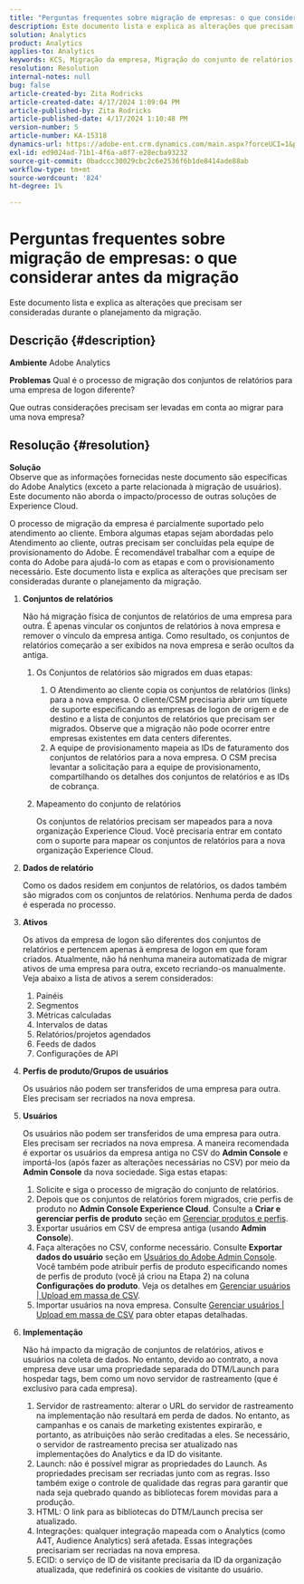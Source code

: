 ```yaml
---
title: "Perguntas frequentes sobre migração de empresas: o que considerar antes da migração"
description: Este documento lista e explica as alterações que precisam ser consideradas durante o planejamento da migração.
solution: Analytics
product: Analytics
applies-to: Analytics
keywords: KCS, Migração da empresa, Migração do conjunto de relatórios, Adobe Analytics, Admin Console, Perguntas frequentes, nova empresa, provisionamento, CSM, Equipe de conta do Adobe, Perguntas frequentes
resolution: Resolution
internal-notes: null
bug: false
article-created-by: Zita Rodricks
article-created-date: 4/17/2024 1:09:04 PM
article-published-by: Zita Rodricks
article-published-date: 4/17/2024 1:10:48 PM
version-number: 5
article-number: KA-15318
dynamics-url: https://adobe-ent.crm.dynamics.com/main.aspx?forceUCI=1&pagetype=entityrecord&etn=knowledgearticle&id=22a7afa9-bbfc-ee11-a1ff-6045bd0065b6
exl-id: ed9024ad-71b1-4f6a-a8f7-e28ecba93232
source-git-commit: 0badccc30029cbc2c6e2536f6b1de8414ade88ab
workflow-type: tm+mt
source-wordcount: '824'
ht-degree: 1%

---
```


# Perguntas frequentes sobre migração de empresas: o que considerar antes da migração


Este documento lista e explica as alterações que precisam ser consideradas durante o planejamento da migração.



## Descrição {#description}


<b>Ambiente</b>
Adobe Analytics

<b>Problemas</b>
Qual é o processo de migração dos conjuntos de relatórios para uma empresa de logon diferente?

Que outras considerações precisam ser levadas em conta ao migrar para uma nova empresa?


## Resolução {#resolution}


<b>Solução</b>
<br>Observe que as informações fornecidas neste documento são específicas do Adobe Analytics (exceto a parte relacionada à migração de usuários). Este documento não aborda o impacto/processo de outras soluções de Experience Cloud.<br>




O processo de migração da empresa é parcialmente suportado pelo atendimento ao cliente. Embora algumas etapas sejam abordadas pelo Atendimento ao cliente, outras precisam ser concluídas pela equipe de provisionamento do Adobe. É recomendável trabalhar com a equipe de conta do Adobe para ajudá-lo com as etapas e com o provisionamento necessário. Este documento lista e explica as alterações que precisam ser consideradas durante o planejamento da migração.

1. <b>Conjuntos de relatórios</b>

   Não há migração física de conjuntos de relatórios de uma empresa para outra. É apenas vincular os conjuntos de relatórios à nova empresa e remover o vínculo da empresa antiga. Como resultado, os conjuntos de relatórios começarão a ser exibidos na nova empresa e serão ocultos da antiga.

   1. Os Conjuntos de relatórios são migrados em duas etapas:
      1. O Atendimento ao cliente copia os conjuntos de relatórios (links) para a nova empresa. O cliente/CSM precisaria abrir um tíquete de suporte especificando as empresas de logon de origem e de destino e a lista de conjuntos de relatórios que precisam ser migrados. Observe que a migração não pode ocorrer entre empresas existentes em data centers diferentes.
      2. A equipe de provisionamento mapeia as IDs de faturamento dos conjuntos de relatórios para a nova empresa. O CSM precisa levantar a solicitação para a equipe de provisionamento, compartilhando os detalhes dos conjuntos de relatórios e as IDs de cobrança.
   2. Mapeamento do conjunto de relatórios

      Os conjuntos de relatórios precisam ser mapeados para a nova organização Experience Cloud. Você precisaria entrar em contato com o suporte para mapear os conjuntos de relatórios para a nova organização Experience Cloud.
2. <b>Dados de relatório</b>

   Como os dados residem em conjuntos de relatórios, os dados também são migrados com os conjuntos de relatórios. Nenhuma perda de dados é esperada no processo.
3. <b>Ativos</b>

   Os ativos da empresa de logon são diferentes dos conjuntos de relatórios e pertencem apenas à empresa de logon em que foram criados. Atualmente, não há nenhuma maneira automatizada de migrar ativos de uma empresa para outra, exceto recriando-os manualmente. Veja abaixo a lista de ativos a serem considerados:

   1. Painéis
   2. Segmentos
   3. Métricas calculadas
   4. Intervalos de datas
   5. Relatórios/projetos agendados
   6. Feeds de dados
   7. Configurações de API
4. <b>Perfis de produto/Grupos de usuários</b>

   Os usuários não podem ser transferidos de uma empresa para outra. Eles precisam ser recriados na nova empresa.
5. <b>Usuários</b>

   Os usuários não podem ser transferidos de uma empresa para outra. Eles precisam ser recriados na nova empresa. A maneira recomendada é exportar os usuários da empresa antiga no CSV do <b>Admin Console</b> e importá-los (após fazer as alterações necessárias no CSV) por meio da <b>Admin Console</b> da nova sociedade. Siga estas etapas:

   1. Solicite e siga o processo de migração do conjunto de relatórios.
   2. Depois que os conjuntos de relatórios forem migrados, crie perfis de produto no <b>Admin Console Experience Cloud</b>. Consulte a <b>Criar e gerenciar perfis de produto</b> seção em [Gerenciar produtos e perfis](https://helpx.adobe.com/in/enterprise/using/manage-products-and-profiles.html).
   3. Exportar usuários em CSV de empresa antiga (usando <b>Admin Console</b>).
   4. Faça alterações no CSV, conforme necessário. Consulte <b>Exportar dados do usuário</b> seção em [Usuários do Adobe Admin Console](https://helpx.adobe.com/in/enterprise/using/users.html). Você também pode atribuir perfis de produto especificando nomes de perfis de produto (você já criou na Etapa 2) na coluna <b>Configurações do produto</b>. Veja os detalhes em [Gerenciar usuários | Upload em massa de CSV](https://helpx.adobe.com/in/enterprise/using/bulk-upload-users.html).
   5. Importar usuários na nova empresa. Consulte [Gerenciar usuários | Upload em massa de CSV](https://helpx.adobe.com/in/enterprise/using/bulk-upload-users.html) para obter etapas detalhadas.
6. <b>Implementação</b>

   Não há impacto da migração de conjuntos de relatórios, ativos e usuários na coleta de dados. No entanto, devido ao contrato, a nova empresa deve usar uma propriedade separada do DTM/Launch para hospedar tags, bem como um novo servidor de rastreamento (que é exclusivo para cada empresa).

   1. Servidor de rastreamento: alterar o URL do servidor de rastreamento na implementação não resultará em perda de dados. No entanto, as campanhas e os canais de marketing existentes expirarão, e portanto, as atribuições não serão creditadas a eles. Se necessário, o servidor de rastreamento precisa ser atualizado nas implementações do Analytics e da ID do visitante.
   2. Launch: não é possível migrar as propriedades do Launch. As propriedades precisam ser recriadas junto com as regras. Isso também exige o controle de qualidade das regras para garantir que nada seja quebrado quando as bibliotecas forem movidas para a produção.
   3. HTML: O link para as bibliotecas do DTM/Launch precisa ser atualizado.
   4. Integrações: qualquer integração mapeada com o Analytics (como A4T, Audience Analytics) será afetada. Essas integrações precisariam ser recriadas na nova empresa.
   5. ECID: o serviço de ID de visitante precisaria da ID da organização atualizada, que redefinirá os cookies de visitante do usuário.
